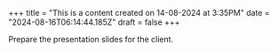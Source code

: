 +++
title = "This is a content created on 14-08-2024 at 3:35PM"
date = "2024-08-16T06:14:44.185Z"
draft = false
+++

  Prepare the presentation slides for the client.
        
